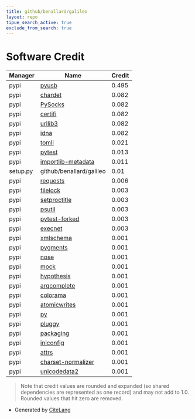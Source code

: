 ```yaml
---
title: github/benallard/galileo
layout: repo
tipue_search_active: true
exclude_from_search: true
---
```

# Software Credit

|Manager|Name|Credit|
|-------|----|------|
|pypi|[pyusb](https://pyusb.github.io/pyusb)|0.495|
|pypi|[chardet](https://github.com/chardet/chardet)|0.082|
|pypi|[PySocks](https://github.com/Anorov/PySocks)|0.082|
|pypi|[certifi](https://github.com/certifi/python-certifi)|0.082|
|pypi|[urllib3](https://urllib3.readthedocs.io/)|0.082|
|pypi|[idna](https://github.com/kjd/idna)|0.082|
|pypi|[tomli](https://pypi.org/project/tomli)|0.021|
|pypi|[pytest](https://docs.pytest.org/en/latest/)|0.013|
|pypi|[importlib-metadata](https://github.com/python/importlib_metadata)|0.011|
|setup.py|github/benallard/galileo|0.01|
|pypi|[requests](https://requests.readthedocs.io)|0.006|
|pypi|[filelock](https://pypi.org/project/filelock)|0.003|
|pypi|[setproctitle](https://pypi.org/project/setproctitle)|0.003|
|pypi|[psutil](https://pypi.org/project/psutil)|0.003|
|pypi|[pytest-forked](https://pypi.org/project/pytest-forked)|0.003|
|pypi|[execnet](https://pypi.org/project/execnet)|0.003|
|pypi|[xmlschema](https://pypi.org/project/xmlschema)|0.001|
|pypi|[pygments](https://pypi.org/project/pygments)|0.001|
|pypi|[nose](https://pypi.org/project/nose)|0.001|
|pypi|[mock](https://pypi.org/project/mock)|0.001|
|pypi|[hypothesis](https://pypi.org/project/hypothesis)|0.001|
|pypi|[argcomplete](https://pypi.org/project/argcomplete)|0.001|
|pypi|[colorama](https://pypi.org/project/colorama)|0.001|
|pypi|[atomicwrites](https://pypi.org/project/atomicwrites)|0.001|
|pypi|[py](https://pypi.org/project/py)|0.001|
|pypi|[pluggy](https://pypi.org/project/pluggy)|0.001|
|pypi|[packaging](https://pypi.org/project/packaging)|0.001|
|pypi|[iniconfig](https://pypi.org/project/iniconfig)|0.001|
|pypi|[attrs](https://pypi.org/project/attrs)|0.001|
|pypi|[charset-normalizer](https://github.com/ousret/charset_normalizer)|0.001|
|pypi|[unicodedata2](http://github.com/mikekap/unicodedata2)|0.001|


> Note that credit values are rounded and expanded (so shared dependencies are represented as one record) and may not add to 1.0. Rounded values that hit zero are removed.


- Generated by [CiteLang](https://github.com/vsoch/citelang)
